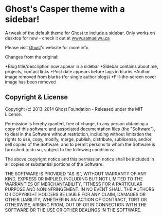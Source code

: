 # Ghost's Casper theme with a sidebar!

A tweak of the default theme for Ghost to include a sidebar.  Only works on desktop for now - check it out at www.samuelwu.ca

Please visit [Ghost](http://github.com/tryghost/ghost/)'s website for more info.

Changes from the original:

*Blog title/description now appear in a sidebar
*Sidebar contains about me, projects, contact links
*Post date appears before tags in blurbs
*Author image removed from blurbs (for single author blogs)
*Fill-the-screen cover image has been removed
    

## Copyright & License

Copyright (c) 2013-2014 Ghost Foundation - Released under the MIT License.

Permission is hereby granted, free of charge, to any person obtaining a copy of this software and associated documentation files (the "Software"), to deal in the Software without restriction, including without limitation the rights to use, copy, modify, merge, publish, distribute, sublicense, and/or sell copies of the Software, and to permit persons to whom the Software is furnished to do so, subject to the following conditions:

The above copyright notice and this permission notice shall be included in all copies or substantial portions of the Software.

THE SOFTWARE IS PROVIDED "AS IS", WITHOUT WARRANTY OF ANY KIND, EXPRESS OR IMPLIED, INCLUDING BUT NOT LIMITED TO THE WARRANTIES OF MERCHANTABILITY, FITNESS FOR A PARTICULAR PURPOSE AND
NONINFRINGEMENT. IN NO EVENT SHALL THE AUTHORS OR COPYRIGHT HOLDERS BE LIABLE FOR ANY CLAIM, DAMAGES OR OTHER LIABILITY, WHETHER IN AN ACTION OF CONTRACT, TORT OR OTHERWISE, ARISING FROM, OUT OF OR IN CONNECTION WITH THE SOFTWARE OR THE USE OR OTHER DEALINGS IN THE SOFTWARE.
